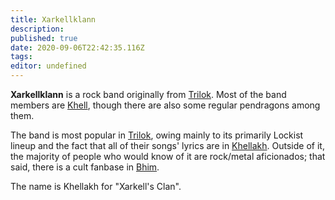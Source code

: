 ```yaml
---
title: Xarkellklann
description: 
published: true
date: 2020-09-06T22:42:35.116Z
tags: 
editor: undefined
---
```


**Xarkellklann** is a rock band originally from [Trilok](/countries/trilok "wikilink"). Most of the band members are [Khell](/species/khell "wikilink"), though there are also some regular pendragons among them.

The band is most popular in [Trilok](/countries/trilok "wikilink"), owing mainly to its primarily Lockist lineup and the fact that all of their songs' lyrics are in [Khellakh](/languages/khellakh "wikilink"). Outside of it, the majority of people who would know of it are rock/metal aficionados; that said, there is a cult fanbase in [Bhim](/countries/bhim "wikilink").

The name is Khellakh for "Xarkell's Clan".